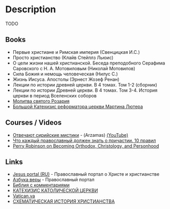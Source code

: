 # Description

TODO


## Books

- Первые христиане и Римская империя (Свенцицкая И.С.)
- Просто христианство (Клайв Стейплз Льюис)
- О цели жизни нашей христианской. Беседа преподобного Серафима Саровского с Н. А. Мотовиловым (Николай Мотовилов)
- Сила Божия и немощь человеческая (Нилус С.)
- Жизнь Иисуса. Апостолы (Эрнест Жозеф Ренан)
- Лекции по истории древней церкви. В 4 томах. Том 1-2 (сборник)
- Лекции по истории Древней церкви. В 4 томах. Том 3-4. История церкви в период Вселенских соборов
- [Молитва святого Розария](https://catherine.spb.ru/wp-content/uploads/2018/04/Rosary.pdf)
- [Большой Катехизис реформатора церкви Мартина Лютера](https://www.luterilainen.com/files/kirjasia/IsoKatekismus_VEN_2painos.a.pdf)


## Courses / Videos

- [Отвечают сирийские мистики](https://arzamas.academy/radio/announcements/naturalmystic) - (Arzamas) [(YouTube)](https://youtube.com/playlist?list=PLeNbGOow-rncob_D6FkQNubAiBA0At3aU)
- [Что каждый православный должен знать о причастии. 10 правил](https://youtu.be/2NgE-FFcHt4)
- [Perry Robinson on Becoming Orthodox, Christology, and Personhood](https://youtu.be/gdHSWmfkdgg)


## Links

- [Jesus portal (RU)](https://jesus-portal.ru/) - Православный портал о Христе и христианстве
- [Азбука веры](https://azbyka.ru/) - Православный портал
- [Библия с комментариями](http://bible.optina.ru/)
- [КАТЕХИЗИС КАТОЛИЧЕСКОЙ ЦЕРКВИ](http://catholic.tomsk.ru/catechism/index.htm)
- [Vatican.va](https://www.vatican.va/)
- [СХЕМАТИЧЕСКАЯ ИСТОРИЯ ХРИСТИАНСТВА](http://www.vehi.net/istoriya/general/text.html)
